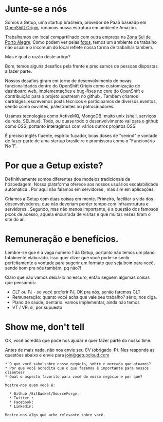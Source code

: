 Junte-se a nós
==============

Somos a Getup, uma startup brasileira, provedor de PaaS baseado em [OpenShift Origin](https://github.com/openshift), rodamos nossa estrutura em ambiente Amazon. 
 
Trabalhamos em local compartilhado com outra empresa na [Zona Sul de Porto Alegre](https://maps.google.com/maps?f=q&source=s_q&hl=en&geocode=&q=Getup+Cloud&aq=0&oq=getup+cloud&sll=-29.688053,-48.955078&sspn=25.960019,46.538086&vpsrc=0&ie=UTF8&hq=Getup+Cloud&hnear=&ll=-30.1187,-51.239719&spn=0.101564,0.181789&t=m&z=13&iwloc=A&cid=9764247768875011687). Como podem ver pelas [fotos](https://www.facebook.com/media/set/?set=a.195184477230046.49148.193285710753256&type=3), temos um ambiente de trabalho não usual e o incomum do local reflete nossa forma de trabalhar também.

Mas e qual a razão deste artigo?
 
Bom, temos alguns desafios pela frente e precisamos de pessoas dispostas a fazer parte.

Nossos desafios giram em torno de desenvolvimento de novas funcionalidades dentro do OpenShift Origin como  customização do dashboard web, implementações e bug-fixes no core do OpenShift e contribuição para o projeto upstream no github . Também criamos cartridges, escrevemos posts técnicos e  participamos de  diversos eventos, sendo como ouvintes, palestrantes ou patrocinadores. 
 
Usamos tecnologias como ActiveMQ, MongoDB, muito unix (shell, serviços de rede, SELinux). Todo, ou quase todo o desenvolvimento vai para o github como OSS,  portanto interagimos com vários outros projetos OSS. 
 
É preciso inglês fluente, espírito fuçador, boas doses de "sevirol" e vontade de fazer parte de uma startup brasileira e promissora como o "Funcionário No 1".

Por que a Getup existe?
=======================

Definitivamente somos diferentes dos modelos tradicionais de hospedagem. Nossa plataforma oferece aos nossos usuários escalabilidade automática . Por aqui não falamos em servidores , mas sim em aplicações. 

Criamos a Getup com duas coisas em mente. Primeiro, facilitar a vida dos desenvolvedores, que não deveriam perder tempo com infraestrutura e servidores . Segundo, mas não menos importante, é a questão dos famosos picos de acesso, aquela enxurrada de visitas e que muitas vezes tiram o site do ar.

Remuneração e benefícios.
=========================

Lembre-se que é a vaga número 1 da Getup, portanto não temos um plano totalmente elaborado. Isso quer dizer que você pode se sentir perfeitamente a vontade para sugerir um formato que seja bom para você, sendo bom pra nós também, pq não?!

Claro que não vamos deixá-lo no escuro, então seguem algumas coisas que pensamos:
 
* CLT ou PJ - se você preferir PJ, OK pra nós, senão faremos CLT
* Remuneração: quanto você acha que vale seu trabalho? sério, nos diga.
* Plano de saúde, dentário: vamos implementar, ainda não temos
* VT / VR: si, por supuesto 

Show me, don't tell
===================

OK, você acredita que pode nos ajudar e quer fazer parte do nosso time.

Antes de mais nada, não nos envie seu CV (obrigado :P). Nos responda as questões abaixo e envie para [join@getupcloud.com](mailto:join@getupcloud.com)

```
* O que você sabe sobre nosso negócio, sobre o mercado que atuamos?
* Por que você acredita que o que fazemos é importante para nossos clientes?
* Qual o aspecto favorito para você do nosso negócio e por que?

Mostre-nos quem você é:
 
  * Github /BitBucket/SourceForge:
  * Twitter :
  * Facebook:
  * Linkedin:

Mostre-nos algo que ache relevante sobre você.
```

